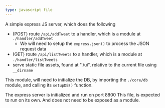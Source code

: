 ```yaml
---
type: javascript file
---
```


A simple express JS server, which does the following

- (POST) route `/api/addTweet` to a handler, which is a module at `./handler/addTweet`
    - We will need to setup the `express.json()` to process the JSON request data
- (GET) route `/api/listTweets` to a handler, which is a module at `./handler/listTweets`
- serve static file assets, found at "./ui", relative to the current file using `__dirname`

This module, will need to initialize the DB, by importing the `./core/db` module, and calling its `setupDB()` function.

The express server is initialized and run on port 8800
This file, is expected to run on its own. And does not need to be exposed as a module.